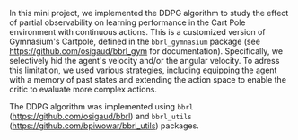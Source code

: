 In this mini project, we implemented the DDPG algorithm to study the effect of partial observability on learning performance in the Cart Pole environment with continuous actions. This is a customized version of Gymnasium's Cartpole, defined in the `bbrl_gymnasium` package (see https://github.com/osigaud/bbrl_gym for documentation). Specifically, we selectively hid the agent's velocity and/or the angular velocity. To adress this limitation, we used various strategies, including equipping the agent with a memory of past states and extending the action space to enable the critic to evaluate more complex actions.

The DDPG algorithm was implemented using `bbrl` (https://github.com/osigaud/bbrl) and `bbrl_utils` (https://github.com/bpiwowar/bbrl_utils) packages.


